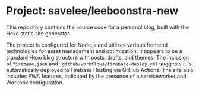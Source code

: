 # Project: savelee/leeboonstra-new

This repository contains the source code for a personal blog, built with the Hexo static site generator.

The project is configured for Node.js and utilizes various frontend technologies for asset management and optimization. It appears to be a standard Hexo blog structure with posts, drafts, and themes. The inclusion of `firebase.json` and `.github/workflows/firebase-deploy.yml` suggests it is automatically deployed to Firebase Hosting via GitHub Actions. The site also includes PWA features, indicated by the presence of a serviceworker and Workbox configuration.
